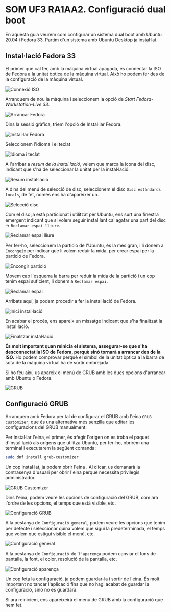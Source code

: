 # SOM UF3 RA1AA2. Configuració dual boot

En aquesta guia veurem com configurar un sistema dual boot amb Ubuntu 20.04 i Fedora 33. Partim d'un sistema amb Ubuntu Desktop ja instal·lat.

## Instal·lació Fedora 33

El primer que cal fer, amb la màquina virtual apagada, és connectar la ISO de Fedora a la unitat òptica de la màquina virtual. Això ho podem fer des de la configuració de la màquina virtual.

![Connexió ISO](pics/01.png)

Arranquem de nou la màquina i seleccionem la opció de *Start Fedora-Workstation-Live 33*.

![Arrancar Fedora](pics/02.png)

Dins la sessió gràfica, triem l'opció de Instal·lar Fedora.

![Instal·lar Fedora](pics/03.png)

Seleccionem l'idioma i el teclat

![Idioma i teclat](pics/04.png)

A l'arribar a *resum de la instal·lació*, veiem que marca la icona del disc, indicant que s'ha de seleccionar la unitat per la instal·lació.

![Resum instal·lació](pics/05.png)

A dins del menú de selecció de disc, seleccionem el disc `Disc estàndards locals`, de fet, només ens ha d'aparèixer un.

![Selecció disc](pics/06.png)

Com el disc ja està particionat i utilitzat per Ubuntu, ens surt una finestra emergent indicant que si volem seguir instal·lant cal agafar una part del disc -> `Reclamar espai lliure`.

![Reclamar espai lliure](pics/07.png)

Per fer-ho, seleccionem la partició de l'Ubuntu, és la més gran, i li donem a `Encongeix` per indicar que li volem reduir la mida, per crear espai per la partició de Fedora.

![Encongir partició](pics/08.png)

Movem cap l'esquerra la barra per reduir la mida de la partició i un cop tenim espai suficient, li donem a `Reclamar espai`.

![Reclamar espai](pics/09.png)

Arribats aquí, ja podem procedir a fer la instal·lació de Fedora.

![Inici instal·lació](pics/10.png)

En acabar el procés, ens apareix un missatge indicant que s'ha finalitzat la instal·lació.

![Finalitzar instal·lació](pics/11.png)

**És molt important quan reinicia el sistema, assegurar-se que s'ha desconnectat la ISO de Fedora, perquè sinó tornarà a arrancar des de la ISO.** Ho podem comprovar perquè el símbol de la unitat òptica a la barra de sota de la màquina virtual ha de sortir ombrejada.

Si ho feu així, us apareix el menú de GRUB amb les dues opcions d'arrancar amb Ubuntu o Fedora.

![GRUB](pics/12.png)

## Configuració GRUB

Arranquem amb Fedora per tal de configurar el GRUB amb l'eina `GRUB customizer`, que és una alternativa més senzilla que editar les configuracions del GRUB manualment.

Per instal·lar l'eina, el primer, és afegir l'origen on es troba el paquet d'instal·lació als orígens que utilitza Ubuntu, per fer-ho, obrirem una terminal i executarem la següent comanda:

```bash
sudo dnf install grub-customizer
```

Un cop instal·lat, ja podem obrir l'eina . Al clicar, us demanarà la contrasenya d'usuari per obrir l'eina perquè necessita privilegis administrador.

![GRUB Customizer](pics/13.png)

Dins l'eina, podem veure les opcions de configuració del GRUB, com ara l'ordre de les opcions, el temps que està visible, etc.

![Configuració GRUB](pics/14.png)

A la pestanya de `Configuració general`, podem veure les opcions que tenim per defecte i seleccionar quina volem que sigui la predeterminada, el temps que volem que estigui visible el menú, etc.

![Configuració general](pics/15.png)

A la pestanya de `Configuració de l'aparença` podem canviar el fons de pantalla, la font, el color, resolució de la pantalla, etc.

![Configuració aparença](pics/16.png)

Un cop feta la configuració, ja podem guardar-la i sortir de l'eina. És molt important no tancar l'aplicació fins que no hagi acabat de guardar la configuració, sinó no es guardarà.

Si ara reiniciem, ens apareixeirà el menú de GRUB amb la configuració que hem fet.
